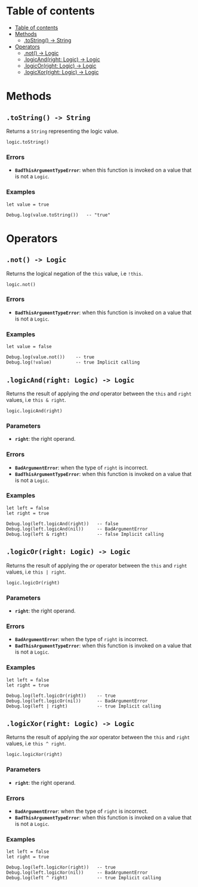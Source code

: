 
# Table of contents

- [Table of contents](#table-of-contents)
- [Methods](#methods)
  - [.toString() -&gt; String](#tostring--gt-string)
- [Operators](#operators)
  - [.not() -&gt; Logic](#not--gt-logic)
  - [.logicAnd(right: Logic) -&gt; Logic](#logicandright-logic--gt-logic)
  - [.logicOr(right: Logic) -&gt; Logic](#logicorright-logic--gt-logic)
  - [.logicXor(right: Logic) -&gt; Logic](#logicxorright-logic--gt-logic)

# Methods

## `.toString() -> String`

Returns a `String` representing the logic value.

```lxm
logic.toString()
```

### Errors

- **`BadThisArgumentTypeError`**: when this function is invoked on a value that is not a `Logic`.

### Examples

```lxm
let value = true

Debug.log(value.toString())   -- "true"
```

# Operators

## `.not() -> Logic`

Returns the logical negation of the `this` value, i.e `!this`.

```lxm
logic.not()
```

### Errors

- **`BadThisArgumentTypeError`**: when this function is invoked on a value that is not a `Logic`.

### Examples

```lxm
let value = false

Debug.log(value.not())    -- true
Debug.log(!value)         -- true Implicit calling
```

## `.logicAnd(right: Logic) -> Logic`

Returns the result of applying the *and* operator between the `this` and `right` values, i.e `this & right`.

```lxm
logic.logicAnd(right)
```

### Parameters

- **`right`**: the right operand.

### Errors

- **`BadArgumentError`**: when the type of `right` is incorrect.
- **`BadThisArgumentTypeError`**: when this function is invoked on a value that is not a `Logic`.

### Examples

```lxm
let left = false
let right = true

Debug.log(left.logicAnd(right))   -- false
Debug.log(left.logicAnd(nil))     -- BadArgumentError
Debug.log(left & right)           -- false Implicit calling
```

## `.logicOr(right: Logic) -> Logic`

Returns the result of applying the *or* operator between the `this` and `right` values, i.e `this | right`.

```lxm
logic.logicOr(right)
```

### Parameters

- **`right`**: the right operand.

### Errors

- **`BadArgumentError`**: when the type of `right` is incorrect.
- **`BadThisArgumentTypeError`**: when this function is invoked on a value that is not a `Logic`.

### Examples

```lxm
let left = false
let right = true

Debug.log(left.logicOr(right))    -- true
Debug.log(left.logicOr(nil))      -- BadArgumentError
Debug.log(left | right)           -- true Implicit calling
```

## `.logicXor(right: Logic) -> Logic`

Returns the result of applying the *xor* operator between the `this` and `right` values, i.e `this ^ right`.

```lxm
logic.logicXor(right)
```

### Parameters

- **`right`**: the right operand.

### Errors

- **`BadArgumentError`**: when the type of `right` is incorrect.
- **`BadThisArgumentTypeError`**: when this function is invoked on a value that is not a `Logic`.

### Examples

```lxm
let left = false
let right = true

Debug.log(left.logicXor(right))   -- true
Debug.log(left.logicXor(nil))     -- BadArgumentError
Debug.log(left ^ right)           -- true Implicit calling
```
